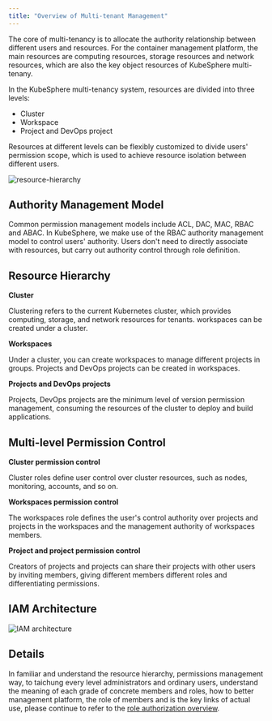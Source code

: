 ```yaml
---
title: "Overview of Multi-tenant Management"
---
```


The core of multi-tenancy is to allocate the authority relationship between different users and resources. For the container management platform, the main resources are computing resources, storage resources and network resources, which are also the key object resources of KubeSphere multi-tenany.

In the KubeSphere multi-tenancy system, resources are divided into three levels: 

- Cluster
- Workspace
- Project and DevOps project

Resources at different levels can be flexibly customized to divide users' permission scope, which is used to achieve resource isolation between different users.

![resource-hierarchy](/resource-hierarchy.svg)

## Authority Management Model

Common permission management models include ACL, DAC, MAC, RBAC and ABAC. In KubeSphere, we make use of the RBAC authority management model to control users' authority. Users don't need to directly associate with resources, but carry out authority control through role definition.

## Resource Hierarchy

**Cluster**

Clustering refers to the current Kubernetes cluster, which provides computing, storage, and network resources for tenants. workspaces can be created under a cluster.

**Workspaces**

Under a cluster, you can create workspaces to manage different projects in groups. Projects and DevOps projects can be created in workspaces.

**Projects and DevOps projects**

Projects, DevOps projects are the minimum level of version permission management, consuming the resources of the cluster to deploy and build applications.


## Multi-level Permission Control

**Cluster permission control**

Cluster roles define user control over cluster resources, such as nodes, monitoring, accounts, and so on.

**Workspaces permission control**

The workspaces role defines the user's control authority over projects and projects in the workspaces and the management authority of workspaces members.

**Project and project permission control**

Creators of projects and projects can share their projects with other users by inviting members, giving different members different roles and differentiating permissions.

## IAM Architecture

![IAM architecture](/api-design.png)

## Details

In familiar and understand the resource hierarchy, permissions management way, to taichung every level administrators and ordinary users, understand the meaning of each grade of concrete members and roles, how to better management platform, the role of members and is the key links of actual use, please continue to refer to the [role authorization overview](../role-overview).